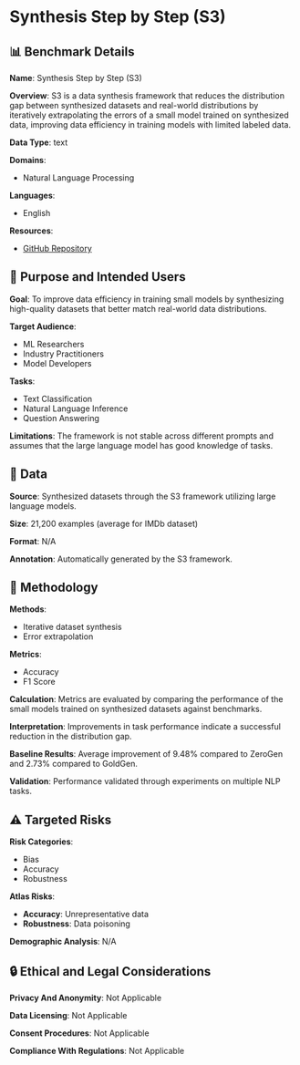 # Synthesis Step by Step (S3)

## 📊 Benchmark Details

**Name**: Synthesis Step by Step (S3)

**Overview**: S3 is a data synthesis framework that reduces the distribution gap between synthesized datasets and real-world distributions by iteratively extrapolating the errors of a small model trained on synthesized data, improving data efficiency in training models with limited labeled data.

**Data Type**: text

**Domains**:
- Natural Language Processing

**Languages**:
- English

**Resources**:
- [GitHub Repository](https://github.com/RickySkywalker/Synthesis_Step-by-Step_Official)

## 🎯 Purpose and Intended Users

**Goal**: To improve data efficiency in training small models by synthesizing high-quality datasets that better match real-world data distributions.

**Target Audience**:
- ML Researchers
- Industry Practitioners
- Model Developers

**Tasks**:
- Text Classification
- Natural Language Inference
- Question Answering

**Limitations**: The framework is not stable across different prompts and assumes that the large language model has good knowledge of tasks.

## 💾 Data

**Source**: Synthesized datasets through the S3 framework utilizing large language models.

**Size**: 21,200 examples (average for IMDb dataset)

**Format**: N/A

**Annotation**: Automatically generated by the S3 framework.

## 🔬 Methodology

**Methods**:
- Iterative dataset synthesis
- Error extrapolation

**Metrics**:
- Accuracy
- F1 Score

**Calculation**: Metrics are evaluated by comparing the performance of the small models trained on synthesized datasets against benchmarks.

**Interpretation**: Improvements in task performance indicate a successful reduction in the distribution gap.

**Baseline Results**: Average improvement of 9.48% compared to ZeroGen and 2.73% compared to GoldGen.

**Validation**: Performance validated through experiments on multiple NLP tasks.

## ⚠️ Targeted Risks

**Risk Categories**:
- Bias
- Accuracy
- Robustness

**Atlas Risks**:
- **Accuracy**: Unrepresentative data
- **Robustness**: Data poisoning

**Demographic Analysis**: N/A

## 🔒 Ethical and Legal Considerations

**Privacy And Anonymity**: Not Applicable

**Data Licensing**: Not Applicable

**Consent Procedures**: Not Applicable

**Compliance With Regulations**: Not Applicable
